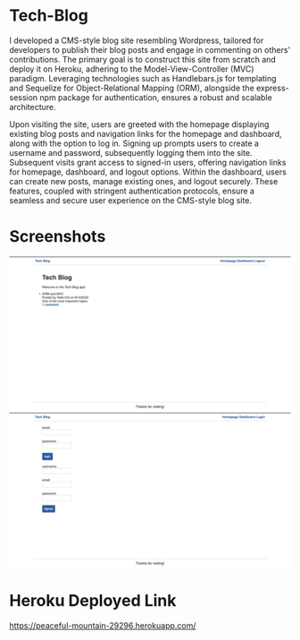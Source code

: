 # Tech-Blog

I developed a CMS-style blog site resembling Wordpress, tailored for developers to publish their blog posts and engage in commenting on others' contributions. The primary goal is to construct this site from scratch and deploy it on Heroku, adhering to the Model-View-Controller (MVC) paradigm. Leveraging technologies such as Handlebars.js for templating and Sequelize for Object-Relational Mapping (ORM), alongside the express-session npm package for authentication, ensures a robust and scalable architecture.

Upon visiting the site, users are greeted with the homepage displaying existing blog posts and navigation links for the homepage and dashboard, along with the option to log in. Signing up prompts users to create a username and password, subsequently logging them into the site. Subsequent visits grant access to signed-in users, offering navigation links for homepage, dashboard, and logout options. Within the dashboard, users can create new posts, manage existing ones, and logout securely. These features, coupled with stringent authentication protocols, ensure a seamless and secure user experience on the CMS-style blog site.


# Screenshots

![Getting Started](./public/images/Screen%20Shot%202022-09-14%20at%202.45.31%20PM.png)
![Getting Started](./public/images/Screen%20Shot%202022-09-14%20at%206.00.15%20PM.png)



# Heroku Deployed Link

https://peaceful-mountain-29296.herokuapp.com/ 
